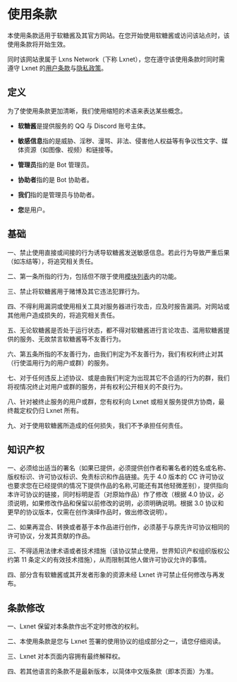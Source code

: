 # 使用条款

本使用条款适用于软糖酱及其官方网站。在您开始使用软糖酱或访问该站点时，该使用条款将开始生效。

同时该网站隶属于 Lxns Network（下称 Lxnet），您在遵守该使用条款时同时需遵守 Lxnet 的[用户条款](https://blog.lxns.org/terms-of-use)与[隐私政策](https://blog.lxns.org/privacy-policy)。

## 定义

为了使使用条款更加清晰，我们使用缩短的术语来表达某些概念。

- **软糖酱**是提供服务的 QQ 与 Discord 账号主体。

- **敏感信息**指的是威胁、淫秽、漫骂、非法、侵害他人权益等有争议性文字、媒体资源（如图像、视频）和链接等。

- **管理员**指的是 Bot 管理员。

- **协助者**指的是 Bot 协助者。

- **我们**指的是管理员与协助者。

- **您**是用户。

## 基础

一、禁止使用直接或间接的行为诱导软糖酱发送敏感信息。若此行为导致严重后果（如冻结等），将追究相关责任。

二、第一条所指的行为，包括但不限于使用[模块列表](/module/)内的功能。

三、禁止将软糖酱用于赌博及其它违法犯罪行为。

四、不得利用漏洞或使用相关工具对服务器进行攻击，应及时报告漏洞。对网站或其他用户造成损失的，将追究相关责任。

五、无论软糖酱是否处于运行状态，都不得对软糖酱进行言论攻击、滥用软糖酱提供的服务、无故禁言软糖酱等不友善行为。

六、第五条所指的不友善行为，由我们判定为不友善行为，我们有权利终止对其（行使滥用行为的用户或群）的服务。

七、对于任何违反上述协议、或是由我们判定为出现其它不合适的行为的群，我们将视情况终止对用户或群的服务，并有权利公开相关的不良行为。

八、针对被终止服务的用户或群，您有权利向 Lxnet 或相关服务提供方协商，最终裁定权仍归 Lxnet 所有。

九、对于使用软糖酱所造成的任何损失，我们不予承担任何责任。

## 知识产权

一、必须给出适当的署名（如果已提供，必须提供创作者和署名者的姓名或名称、版权标识、许可协议标识、免责标识和作品链接。先于 4.0 版本的 CC 许可协议也要求您在已经提供的情况下提供作品的名称,可能还有其他轻微差别），提供指向本许可协议的链接，同时标明是否（对原始作品）作了修改（根据 4.0 协议，必须说明，如果修改作品和保留以前修改的说明，必须明确说明。根据 3.0 协议和更早的协议版本，仅需在创作演绎作品时，做出修改说明）。

二、如果再混合、转换或者基于本作品进行创作，必须基于与原先许可协议相同的许可协议，分发其贡献的作品。

三、不得适用法律术语或者技术措施（该协议禁止使用，世界知识产权组织版权公约第 11 条定义的有效技术措施），从而限制其他人做许可协议允许的事情。

四、部分含有软糖酱或其开发者形象的资源未经 Lxnet 许可禁止任何修改与再发布。

## 条款修改

一、Lxnet 保留对本条款作出不定时修改的权利。

二、本使用条款是您与 Lxnet 签署的使用协议的组成部分之一，请您仔细阅读。

三、Lxnet 对本页面内容拥有最终解释权。

四、若其他语言的条款不是最新版本，以简体中文版条款（即本页面）为准。